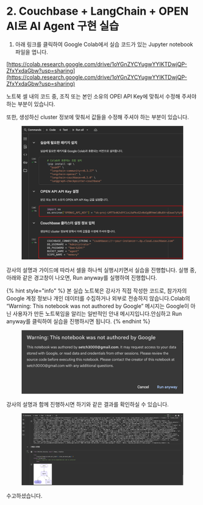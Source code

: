 # 2. Couchbase + LangChain + OPEN AI로 AI Agent 구현 실습

1. 아래 링크를 클릭하여 Google Colab에서 실습 코드가 있는 Jupyter notebook 파일을 엽니다.

[https://colab.research.google.com/drive/1oYGnZYCYugwYYIKTDwjQP-ZfxYxdaGbw?usp=sharing](https://colab.research.google.com/drive/1oYGnZYCYugwYYIKTDwjQP-ZfxYxdaGbw?usp=sharing)



노트북 셀 내의 코드 중, 조직 또는 본인 소유의 OPEI API Key에 맞춰서 수정해 주셔야 하는 부분이 있습니다.

또한, 생성하신 cluster 정보에 맞춰서 값들을 수정해 주셔야 하는 부분이 있습니다.



<figure><img src="../.gitbook/assets/image.png" alt=""><figcaption></figcaption></figure>



강사의 설명과 가이드에 따라서 셀을 하나씩 실행시키면서 실습을 진행합니다. 실행 중, 아래와 같은 경고창이 나오면, Run anyway를 실행하여 진행합니다.

{% hint style="info" %}
본 실습 노트북은 강사가 직접 작성한 코드로, 참가자의 Google 계정 정보나 개인 데이터를 수집하거나 외부로 전송하지 않습니다.Colab의 “Warning: This notebook was not authored by Google” 메시지는 Google이 아닌 사용자가 만든 노트북임을 알리는 일반적인 안내 메시지입니다.안심하고 Run anyway를 클릭하여 실습을 진행하시면 됩니다.
{% endhint %}

<figure><img src="../.gitbook/assets/image (1).png" alt="" width="563"><figcaption></figcaption></figure>



강사의 설명과 함께 진행하시면 하기와 같은 결과를 확인하실 수 있습니다.

<figure><img src="../.gitbook/assets/image (2).png" alt=""><figcaption></figcaption></figure>



수고하셨습니다.
